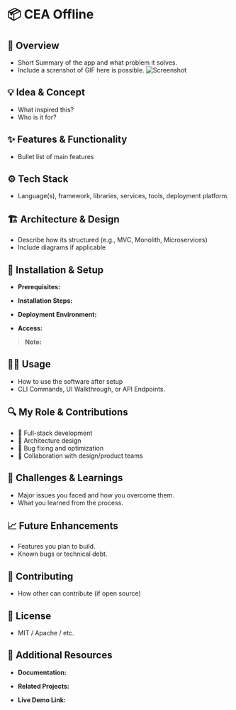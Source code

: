 # 📦 CEA Offline

## 🧭 Overview
- Short Summary of the app and what problem it solves. 
- Include a screnshot of GIF here is possible.
![Screenshot](./assets/screenshot.png) <!-- Replace with your image path -->

## 💡 Idea & Concept
- What inspired this? 
- Who is it for? 

## ✨ Features & Functionality
- Bullet list of main features 

## ⚙️ Tech Stack
- Language(s), framework, libraries, services, tools, deployment platform. 

## 🏗 Architecture & Design
- Describe how its structured (e.g., MVC, Monolith, Microservices)
- Include diagrams if applicable 

## 🚀 Installation & Setup
- **Prerequisites:** 

- **Installation Steps:** 

- **Deployment Environment:** 

- **Access:** 

> **Note:** 

## 🧑‍💻 Usage
- How to use the software after setup 
- CLI Commands, UI Walkthrough, or API Endpoints. 

## 🔍 My Role & Contributions
- 💼 Full-stack development
- 🧱 Architecture design
- 🐞 Bug fixing and optimization
- 🤝 Collaboration with design/product teams

## 🧗 Challenges & Learnings
- Major issues you faced and how you overcome them.
- What you learned from the process.

## 📈 Future Enhancements
- Features you plan to build. 
- Known bugs or technical debt. 

## 🤝 Contributing
- How other can contribute (if open source)

## 🪪 License
- MIT / Apache / etc.

## 🔗 Additional Resources
- **Documentation:** 

- **Related Projects:** 

- **Live Demo Link:** 